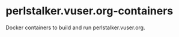 perlstalker.vuser.org-containers
================================

Docker containers to build and run perlstalker.vuser.org.
